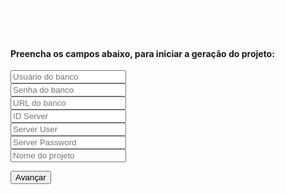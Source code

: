 <link rel="stylesheet" href="https://fonts.googleapis.com/icon?family=Material+Icons">
<link rel="stylesheet" href="https://code.getmdl.io/1.3.0/material.indigo-pink.min.css">
<script defer src="https://code.getmdl.io/1.3.0/material.min.js"></script>
<link rel="stylesheet" href="http://fonts.googleapis.com/css?family=Roboto:100,300,400,500,700" type="text/css">
<link href="https://fonts.googleapis.com/css?family=Alegreya+Sans" rel="stylesheet" type="text/css">
  <div class="bg-color-blue" style="text-align:center; font-size:30px; padding-bottom: 13px; color: white;">
    Início
</div>
  <h4>Preencha os campos abaixo, para iniciar a geração do projeto:</h4>
  <form action="#">
    <div class="mdl-textfield mdl-js-textfield mdl-textfield--floating-label">
    <input class="mdl-textfield__input" type="text" id="sample1" placeholder="Usuário do banco">
    </div>
     <div class="mdl-textfield mdl-js-textfield mdl-textfield--floating-label">
    <input class="mdl-textfield__input" type="text" id="sample2" placeholder="Senha do banco">
    </div>
      <div class="mdl-textfield mdl-js-textfield mdl-textfield--floating-label">
    <input class="mdl-textfield__input" type="text" id="sample3" placeholder="URL do banco">
    </div>
      <div class="mdl-textfield mdl-js-textfield mdl-textfield--floating-label">
    <input class="mdl-textfield__input" type="text" id="sample4" placeholder="ID Server">
    </div>
      <div class="mdl-textfield mdl-js-textfield mdl-textfield--floating-label">
    <input class="mdl-textfield__input" type="text" id="sample5" placeholder="Server User">
    </div>
      <div class="mdl-textfield mdl-js-textfield mdl-textfield--floating-label">
    <input class="mdl-textfield__input" type="text" id="sample6" placeholder="Server Password">
    </div>
      <div class="mdl-textfield mdl-js-textfield mdl-textfield--floating-label">
    <input class="mdl-textfield__input" type="text" id="sample7" placeholder="Nome do projeto">
    </div>
</form>
<button class="mdl-button mdl-js-button mdl-button--raised mdl-button--colored">
  Avançar
</button>